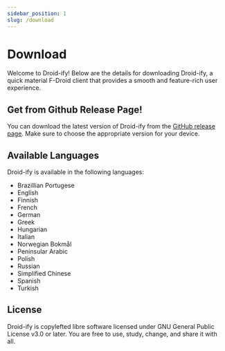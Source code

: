 ```yaml
---
sidebar_position: 1
slug: /download
---
```


# Download

Welcome to Droid-ify! Below are the details for downloading Droid-ify, a quick material F-Droid client that provides a smooth and feature-rich user experience. 

## Get from Github Release Page!
You can download the latest version of Droid-ify from the [GitHub release page](https://github.com/Iamlooker/Droid-ify/releases). Make sure to choose the appropriate version for your device.

## Available Languages

Droid-ify is available in the following languages:
- Brazillian Portugese
- English
- Finnish
- French
- German
- Greek
- Hungarian
- Italian
- Norwegian Bokmål
- Peninsular Arabic
- Polish
- Russian
- Simplified Chinese
- Spanish
- Turkish

## License

Droid-ify is copylefted libre software licensed under GNU General Public License v3.0 or later. You are free to use, study, change, and share it with all.
